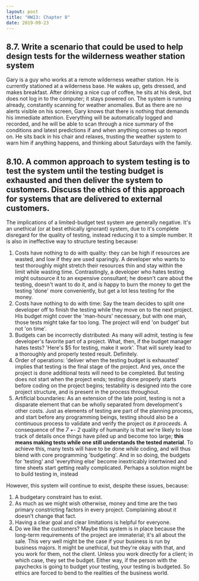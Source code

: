 ```yaml
---
layout: post
title: "HW13: Chapter 8"
date: 2019-09-23
---
```


##  8.7. Write a scenario that could be used to help design tests for the wilderness weather station system

Gary is a guy who works at a remote wilderness weather station. He is currently stationed at a wilderness base. He wakes up, gets dressed, and makes breakfast. After drinking a nice cup of coffee, he sits at his desk, but does not log in to the computer; it stays powered on. The system is running already, constantly scanning for weather anomalies. But as there are no alerts visible on his screen, Gary knows that there is nothing that demands his immediate attention. Everything will be automatically logged and recorded, and he will be able to scan through a nice summary of the conditions and latest predictions if and when anything comes up to report on. He sits back in his chair and relaxes, trusting the weather system to warn him if anything happens, and thinking about Saturdays with the family.

## 8.10. A common approach to system testing is to test the system until the testing budget is exhausted and then deliver the system to customers. Discuss the ethics of this approach for systems that are delivered to external customers.

The implications of a limited-budget test system are generally negative. It's an unethical (or at best ethically ignorant) system, due to it's complete disregard for the quality of testing, instead reducing it to a simple number. It is also in ineffective way to structure testing because:
1. Costs have nothing to do with quality: they can be high if resources are wasted, and low if they are used sparingly. A developer who wants to test thoroughly might stretch their resources thin and stay within the limit while wasting time. Contrastingly, a developer who hates testing might outsource it to an expensive consultant; he doesn't care about the testing, doesn't want to do it, and is happy to burn the money to get the testing 'done' more conveniently, but get a lot less testing for the money.
2. Costs have nothing to do with time: Say the team decides to split one developer off to finish the testing while they move on to the next project. His budget might cover the 'man-hours' necessary, but with one man, those tests might take far too long. The project will end 'on budget' but not 'on time'.
3. Budgets can be incorrectly distributed: As many will admit, testing is few developer's favorite part of a project. What, then, if the budget manager hates tests? 'Here's $5 for testing, make it work'. That will surely lead to a thoroughly and properly tested result. Definitely.
4. Order of operations: 'deliver when the testing budget is exhausted' implies that testing is the final stage of the project. And yes, once the project is done additional tests will need to be completed. But testing does not start when the project ends; testing done properly starts before coding on the project begins; testability is designed into the core project structure, and is present in the process throughout.
5. Artificial boundaries: As an extension of the late point, testing is not a disparate element that can be wholly separated from development's other costs. Just as elements of testing are part of the planning process, and start before any programming beings, testing should also be a continuous process to validate and verify the project *as it proceeds*. A consequence of the *7 +- 2* quality of humanity is that we're likely to lose track of details once things have piled up and become too large; **this means making tests while one still understands the tested material**. To achieve this, many tests will have to be done *while* coding, and will thus blend with core programming 'budgeting'. And in so doing, the budgets for 'testing' and 'everything else' become inextricably intertwined and time sheets start getting really complicated. Perhaps a solution might be to build testing in, instead

However, this system will continue to exist, despite these issues, because:
1. A budgetary constraint has to exist.
2. As much as we might wish otherwise, money and time are the two primary constricting factors in every project. Complaining about it doesn't change that fact.
3. Having a clear goal and clear limitations is helpful for everyone.
4. Do we like the customers? Maybe this system is in place because the long-term requirements of the project are immaterial; it's all about the sale. This very well might be the case if your business is run by business majors. It might be unethical, but they're okay with that, and you work for them, not the client. Unless you work directly for a client; in which case, they set the budget. Either way, if the person with the paychecks is going to budget your testing, your testing is budgeted. So ethics are forced to bend to the realities of the business world.
